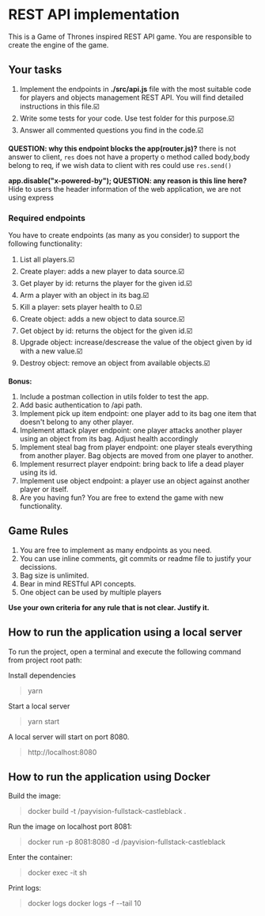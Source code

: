 # REST API implementation

This is a Game of Thrones inspired REST API game. You are responsible to create the engine of the game.

## Your tasks

1. Implement the endpoints in **./src/api.js** file with the most suitable code for players and objects management REST API. You will find detailed instructions in this file.:ballot_box_with_check:
2. Write some tests for your code. Use test folder for this purpose.:ballot_box_with_check:
3. Answer all commented questions you find in the code.:ballot_box_with_check:

**QUESTION: why this endpoint blocks the app(router.js)?**
there is not answer to client, `res` does not have a property o method called body,body belong to req, if we wish data to client with res could use `res.send()`

**app.disable("x-powered-by"); QUESTION: any reason is this line here?**
Hide to users the header information of the web application, we are not using express

### Required endpoints

You have to create endpoints (as many as you consider) to support the following functionality:

1. List all players.:ballot_box_with_check:
2. Create player: adds a new player to data source.:ballot_box_with_check:
3. Get player by id: returns the player for the given id.:ballot_box_with_check:
4. Arm a player with an object in its bag.:ballot_box_with_check:
5. Kill a player: sets player health to 0.:ballot_box_with_check:
6. Create object: adds a new object to data source.:ballot_box_with_check:
7. Get object by id: returns the object for the given id.:ballot_box_with_check:
8. Upgrade object: increase/descrease the value of the object given by id with a new value.:ballot_box_with_check:
9. Destroy object: remove an object from available objects.:ballot_box_with_check:

**Bonus:**

1. Include a postman collection in utils folder to test the app.
2. Add basic authentication to /api path.
3. Implement pick up item endpoint: one player add to its bag one item that doesn't belong to any other player.
4. Implement attack player endpoint: one player attacks another player using an object from its bag. Adjust health accordingly
5. Implement steal bag from player endpoint: one player steals everything from another player. Bag objects are moved from one player to another.
6. Implement resurrect player endpoint: bring back to life a dead player using its id.
7. Implement use object endpoint: a player use an object against another player or itself.
8. Are you having fun? You are free to extend the game with new functionality.

## Game Rules

1. You are free to implement as many endpoints as you need.
2. You can use inline comments, git commits or readme file to justify your decissions.
3. Bag size is unlimited.
4. Bear in mind RESTful API concepts.
5. One object can be used by multiple players

**Use your own criteria for any rule that is not clear. Justify it.**

## How to run the application using a local server

To run the project, open a terminal and execute the following command from project root path:

Install dependencies

> yarn

Start a local server

> yarn start

A local server will start on port 8080.

> http://localhost:8080

## How to run the application using Docker

Build the image:

> docker build -t <your username>/payvision-fullstack-castleblack .

Run the image on localhost port 8081:

> docker run -p 8081:8080 -d <your username>/payvision-fullstack-castleblack

Enter the container:

> docker exec -it <container id> sh

Print logs:

> docker logs <container id>
> docker logs -f --tail 10 <container id>
